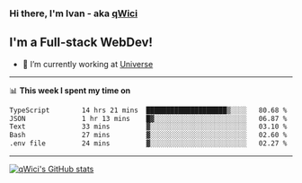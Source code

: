 ### Hi there, I'm Ivan - aka [qWici][website]

## I'm a Full-stack WebDev!
- 🔭 I’m currently working at [Universe][universe]

---

📊 **This week I spent my time on**
<!--START_SECTION:waka-->

```txt
TypeScript        14 hrs 21 mins  ████████████████████▒░░░░   80.68 %
JSON              1 hr 13 mins    █▓░░░░░░░░░░░░░░░░░░░░░░░   06.87 %
Text              33 mins         ▓░░░░░░░░░░░░░░░░░░░░░░░░   03.10 %
Bash              27 mins         ▓░░░░░░░░░░░░░░░░░░░░░░░░   02.60 %
.env file         24 mins         ▓░░░░░░░░░░░░░░░░░░░░░░░░   02.27 %
```

<!--END_SECTION:waka-->

---

[![qWici's GitHub stats](https://github-readme-stats.vercel.app/api?username=qWici)](https://github.com/qWici/github-readme-stats)

[website]: https://devkucher.com
[twitter]: https://twitter.com/KucherDev
[linkedin]: https://www.linkedin.com/in/ivankucher
[universe]: https://universeapps.limited
